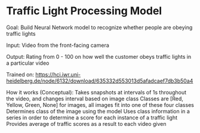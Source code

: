 # Traffic Light Processing Model

Goal: Build Neural Network model to recognize whether people are obeying traffic lights

Input: Video from the front-facing camera

Output: Rating from 0 - 100 on how well the customer obeys traffic lights in a particular video

Trained on: 
https://hci.iwr.uni-heidelberg.de/node/6132/download/635332d553013d5afadcaef7db3b50a4

How it works (Conceptual):
  Takes snapshots at intervals of 1s throughout the video, and changes interval based on image class
    Classes are [Red, Yellow, Green, None] for images, all images fit into one of these four classes
  Determines class of the image using the model
  Uses class information in a series in order to determine a score for each instance of a traffic light
  Provides average of traffic scores as a result to each video given
